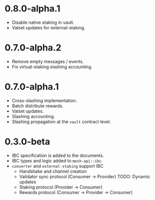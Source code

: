 # 0.8.0-alpha.1

- Disable native staking in vault.
- Valset updates for external-staking.

# 0.7.0-alpha.2

- Remove empty messages / events.
- Fix virtual-staking slashing accounting.

# 0.7.0-alpha.1

- Cross-slashing implementation.
- Batch distribute rewards.
- Valset updates.
- Slashing accounting.
- Slashing propagation at the `vault` contract level.

# 0.3.0-beta

- IBC specification is added to the documents.
- IBC types and logic added to `mesh-api::ibc`
- `converter` and `external-staking` support IBC
  - Handshake and channel creation
  - Validator sync protocol (Consumer -> Provider)
    TODO: Dynamic updates
  - Staking protocol (Provider -> Consumer)
  - Rewards protocol (Consumer -> Provider -> Consumer)
